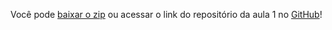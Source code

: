 Você pode [baixar o zip](https://github.com/alura-cursos/2495_node_testes/archive/refs/heads/aula-1.zip) ou acessar o link do repositório da aula 1 no [GitHub](https://github.com/alura-cursos/2495_node_testes/tree/aula-1)!